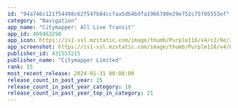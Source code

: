 ```yaml
---
id: "94a746c121f54498c62f547b84ccfaa5db4bdfa1966780e29e752c75f05553ef"
category: "Navigation"
app_name: "Citymapper: All Live Transit"
app_id: 469463298
app_icon: https://is1-ssl.mzstatic.com/image/thumb/Purple116/v4/c2/9e/30/c29e30a0-bfae-4343-0448-23c6ae5d1902/AppIcon-Release-0-0-1x_U007emarketing-0-5-0-85-220.png/1024x1024bb.png
app_screenshot: https://is1-ssl.mzstatic.com/image/thumb/Purple116/v4/8c/0c/7d/8c0c7d61-b8a6-132f-62aa-95d6ce88211a/944d441b-00b2-40b2-8072-c1b74cc751ce_6.5in_1_AppStore-us.png/1242x2688bb.png
publisher_id: 431553215
publisher_name: "Citymapper Limited"
rank: 15
most_recent_release: 2024-01-31 00:00:00
release_count_in_past_year: 25
release_count_in_past_year_category: 10
release_count_in_past_year_top_in_category: 21
---
```

